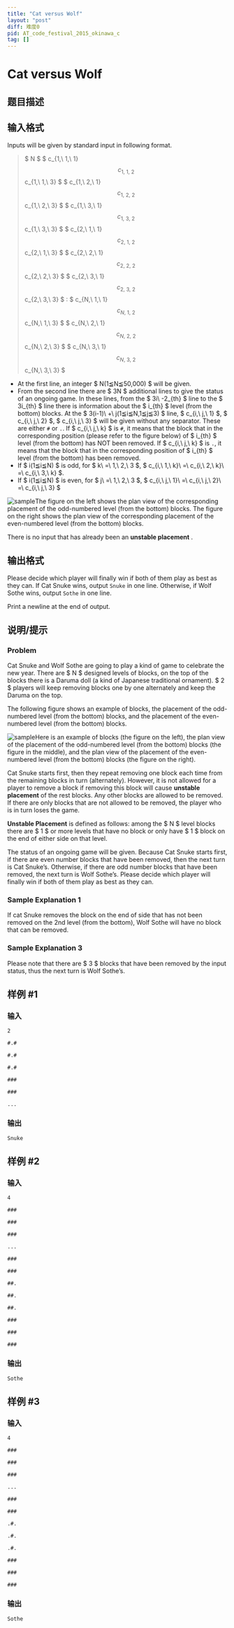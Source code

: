 ```yaml
---
title: "Cat versus Wolf"
layout: "post"
diff: 难度0
pid: AT_code_festival_2015_okinawa_c
tag: []
---
```


# Cat versus Wolf

## 题目描述

[problemUrl]: https://atcoder.jp/contests/code-festival-2015-okinawa-open/tasks/code_festival_2015_okinawa_c



## 输入格式

Inputs will be given by standard input in following format.

> $ N $ $ c_{1,\ 1,\ 1} $$ c_{1,\ 1,\ 2} $$ c_{1,\ 1,\ 3} $ $ c_{1,\ 2,\ 1} $$ c_{1,\ 2,\ 2} $$ c_{1,\ 2,\ 3} $ $ c_{1,\ 3,\ 1} $$ c_{1,\ 3,\ 2} $$ c_{1,\ 3,\ 3} $ $ c_{2,\ 1,\ 1} $$ c_{2,\ 1,\ 2} $$ c_{2,\ 1,\ 3} $ $ c_{2,\ 2,\ 1} $$ c_{2,\ 2,\ 2} $$ c_{2,\ 2,\ 3} $ $ c_{2,\ 3,\ 1} $$ c_{2,\ 3,\ 2} $$ c_{2,\ 3,\ 3} $ : $ c_{N,\ 1,\ 1} $$ c_{N,\ 1,\ 2} $$ c_{N,\ 1,\ 3} $ $ c_{N,\ 2,\ 1} $$ c_{N,\ 2,\ 2} $$ c_{N,\ 2,\ 3} $ $ c_{N,\ 3,\ 1} $$ c_{N,\ 3,\ 2} $$ c_{N,\ 3,\ 3} $

- At the first line, an integer $ N(1≦N≦50,000) $ will be given.
- From the second line there are $ 3N $ additional lines to give the status of an ongoing game. In these lines, from the $ 3i\ -2_{th} $ line to the $ 3i_{th} $ line there is information about the $ i_{th} $ level (from the bottom) blocks. At the $ 3(i-1)\ +\ j(1≦i≦N,1≦j≦3) $ line, $ c_{i,\ j,\ 1} $, $ c_{i,\ j,\ 2} $, $ c_{i,\ j,\ 3} $ will be given without any separator. These are either `#` or `.`. If $ c_{i,\ j,\ k} $ is `#`, it means that the block that in the corresponding position (please refer to the figure below) of $ i_{th} $ level (from the bottom) has NOT been removed. If $ c_{i,\ j,\ k} $ is `.`, it means that the block that in the corresponding position of $ i_{th} $ level (from the bottom) has been removed.
- If $ i(1≦i≦N) $ is odd, for $ k\ =\ 1,\ 2,\ 3 $, $ c_{i,\ 1,\ k}\ =\ c_{i,\ 2,\ k}\ =\ c_{i,\ 3,\ k} $.
- If $ i(1≦i≦N) $ is even, for $ j\ =\ 1,\ 2,\ 3 $, $ c_{i,\ j,\ 1}\ =\ c_{i,\ j,\ 2}\ =\ c_{i,\ j,\ 3} $
 
![sample](https://cdn.luogu.com.cn/upload/vjudge_pic/AT_code_festival_2015_okinawa_c/72a3b0060c6271982e751b31df3b69c6226b9f5f.png)The figure on the left shows the plan view of the corresponding placement of the odd-numbered level (from the bottom) blocks. The figure on the right shows the plan view of the corresponding placement of the even-numbered level (from the bottom) blocks.

 There is no input that has already been an **unstable placement** .

## 输出格式

Please decide which player will finally win if both of them play as best as they can. If Cat Snuke wins, output `Snuke` in one line. Otherwise, if Wolf Sothe wins, output `Sothe` in one line.

Print a newline at the end of output.

## 说明/提示

### Problem

Cat Snuke and Wolf Sothe are going to play a kind of game to celebrate the new year. There are $ N $ designed levels of blocks, on the top of the blocks there is a Daruma doll (a kind of Japanese traditional ornament). $ 2 $ players will keep removing blocks one by one alternately and keep the Daruma on the top.

The following figure shows an example of blocks, the placement of the odd-numbered level (from the bottom) blocks, and the placement of the even-numbered level (from the bottom) blocks.

 ![sample](https://cdn.luogu.com.cn/upload/vjudge_pic/AT_code_festival_2015_okinawa_c/619456c6753765bb289a5a073a7a9bffb529cb72.png)Here is an example of blocks (the figure on the left), the plan view of the placement of the odd-numbered level (from the bottom) blocks (the figure in the middle), and the plan view of the placement of the even-numbered level (from the bottom) blocks (the figure on the right).

 Cat Snuke starts first, then they repeat removing one block each time from the remaining blocks in turn (alternately). However, it is not allowed for a player to remove a block if removing this block will cause **unstable placement** of the rest blocks. Any other blocks are allowed to be removed. If there are only blocks that are not allowed to be removed, the player who is in turn loses the game.

 **Unstable Placement** is defined as follows: among the $ N $ level blocks there are $ 1 $ or more levels that have no block or only have $ 1 $ block on the end of either side on that level.

The status of an ongoing game will be given. Because Cat Snuke starts first, if there are even number blocks that have been removed, then the next turn is Cat Snuke’s. Otherwise, if there are odd number blocks that have been removed, the next turn is Wolf Sothe’s. Please decide which player will finally win if both of them play as best as they can.

### Sample Explanation 1

If cat Snuke removes the block on the end of side that has not been removed on the 2nd level (from the bottom), Wolf Sothe will have no block that can be removed.

### Sample Explanation 3

Please note that there are $ 3 $ blocks that have been removed by the input status, thus the next turn is Wolf Sothe’s.

## 样例 #1

### 输入

```
2
#.#
#.#
#.#
###
###
...
```

### 输出

```
Snuke
```

## 样例 #2

### 输入

```
4
###
###
###
...
###
###
##.
##.
##.
###
###
###
```

### 输出

```
Sothe
```

## 样例 #3

### 输入

```
4
###
###
###
...
###
###
.#.
.#.
.#.
###
###
###
```

### 输出

```
Sothe
```

